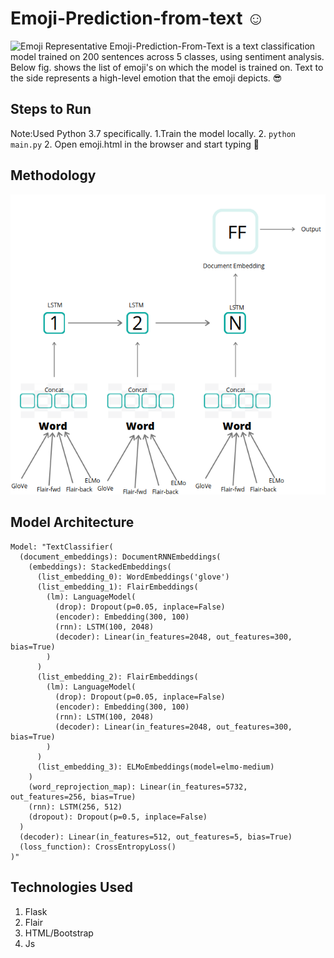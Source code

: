 # Emoji-Prediction-from-text :relaxed:

![Emoji Representative](https://twistedsifter.files.wordpress.com/2015/06/the-best-text-emoticons-on-a-single-page.jpg)
Emoji-Prediction-From-Text is a text classification model trained on 200 sentences across 5 classes, using sentiment analysis. Below fig. shows the list of emoji's on which the model is trained on. Text to the side represents a high-level emotion that the emoji depicts. :sunglasses:

## Steps to Run

Note:Used Python 3.7 specifically.
1.Train the model locally. 2. `python main.py` 2. Open emoji.html in the browser and start typing :speech_balloon:

<!--
## Demo
![Text2Emoji Demo](https://github.com/StrixV54/Emoji-Prediction-from-Text/blob/master/demo.gif)
- -->

## Methodology

![Flair Internal](https://github.com/StrixV54/Emoji-Prediction-from-Text/blob/main/assets/flair_internal1.png)

## Model Architecture

```
Model: "TextClassifier(
  (document_embeddings): DocumentRNNEmbeddings(
    (embeddings): StackedEmbeddings(
      (list_embedding_0): WordEmbeddings('glove')
      (list_embedding_1): FlairEmbeddings(
        (lm): LanguageModel(
          (drop): Dropout(p=0.05, inplace=False)
          (encoder): Embedding(300, 100)
          (rnn): LSTM(100, 2048)
          (decoder): Linear(in_features=2048, out_features=300, bias=True)
        )
      )
      (list_embedding_2): FlairEmbeddings(
        (lm): LanguageModel(
          (drop): Dropout(p=0.05, inplace=False)
          (encoder): Embedding(300, 100)
          (rnn): LSTM(100, 2048)
          (decoder): Linear(in_features=2048, out_features=300, bias=True)
        )
      )
      (list_embedding_3): ELMoEmbeddings(model=elmo-medium)
    )
    (word_reprojection_map): Linear(in_features=5732, out_features=256, bias=True)
    (rnn): LSTM(256, 512)
    (dropout): Dropout(p=0.5, inplace=False)
  )
  (decoder): Linear(in_features=512, out_features=5, bias=True)
  (loss_function): CrossEntropyLoss()
)"
```

## Technologies Used

1. Flask
2. Flair
3. HTML/Bootstrap
4. Js
